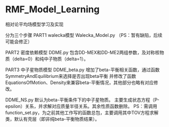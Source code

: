 # RMF_Model_Learning
相对论平均场模型学习及实现

分为三个步骤
PART1 walecka模型
Walecka_Model.py
（PS：暂有缺陷，后续可能会修正）

PART2 密度依赖模型
DDME.py
包含DD-MEX和DD-ME2两组参数，及对称核物质（delta=0）和纯中子物质（delta=1）。

PART3 中子星物质模型
DDME_beta.py
增加了beta-平衡相关函数，通过函数SymmetryAndEquilibrium来选择是否出现beta平衡
并修改了函数EquationsOfMotion、Density来兼容beta-平衡情况，其他部分也略有对应修改。

DDME_NS.py
默认为beta-平衡条件下的中子星物质。
主要生成状态方程（P-epsilon）关系，并求解对应质量半径关系。其余性质函数删除。
PS：需调用function_set.py，为之前其他工作写的函数总包，主要调用其中TOV方程求解类，默认有壳层（即非纯beta-平衡物质结果）。
